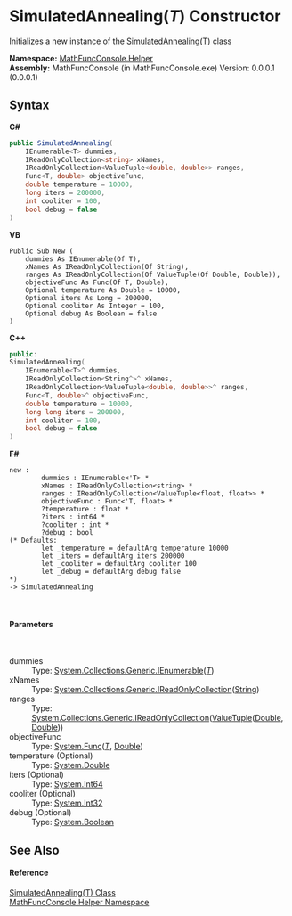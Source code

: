 # SimulatedAnnealing(*T*) Constructor 
 

Initializes a new instance of the <a href="7889eb8e-8449-2b69-f2c0-66c36a0f8a89">SimulatedAnnealing(T)</a> class

**Namespace:**&nbsp;<a href="f9a8a21e-a3ba-4ebe-fd07-6ca1953f5cbf">MathFuncConsole.Helper</a><br />**Assembly:**&nbsp;MathFuncConsole (in MathFuncConsole.exe) Version: 0.0.0.1 (0.0.0.1)

## Syntax

**C#**<br />
``` C#
public SimulatedAnnealing(
	IEnumerable<T> dummies,
	IReadOnlyCollection<string> xNames,
	IReadOnlyCollection<ValueTuple<double, double>> ranges,
	Func<T, double> objectiveFunc,
	double temperature = 10000,
	long iters = 200000,
	int cooliter = 100,
	bool debug = false
)
```

**VB**<br />
``` VB
Public Sub New ( 
	dummies As IEnumerable(Of T),
	xNames As IReadOnlyCollection(Of String),
	ranges As IReadOnlyCollection(Of ValueTuple(Of Double, Double)),
	objectiveFunc As Func(Of T, Double),
	Optional temperature As Double = 10000,
	Optional iters As Long = 200000,
	Optional cooliter As Integer = 100,
	Optional debug As Boolean = false
)
```

**C++**<br />
``` C++
public:
SimulatedAnnealing(
	IEnumerable<T>^ dummies, 
	IReadOnlyCollection<String^>^ xNames, 
	IReadOnlyCollection<ValueTuple<double, double>>^ ranges, 
	Func<T, double>^ objectiveFunc, 
	double temperature = 10000, 
	long long iters = 200000, 
	int cooliter = 100, 
	bool debug = false
)
```

**F#**<br />
``` F#
new : 
        dummies : IEnumerable<'T> * 
        xNames : IReadOnlyCollection<string> * 
        ranges : IReadOnlyCollection<ValueTuple<float, float>> * 
        objectiveFunc : Func<'T, float> * 
        ?temperature : float * 
        ?iters : int64 * 
        ?cooliter : int * 
        ?debug : bool 
(* Defaults:
        let _temperature = defaultArg temperature 10000
        let _iters = defaultArg iters 200000
        let _cooliter = defaultArg cooliter 100
        let _debug = defaultArg debug false
*)
-> SimulatedAnnealing
```

<br />

#### Parameters
&nbsp;<dl><dt>dummies</dt><dd>Type: <a href="http://msdn2.microsoft.com/en-us/library/9eekhta0" target="_blank">System.Collections.Generic.IEnumerable</a>(<a href="7889eb8e-8449-2b69-f2c0-66c36a0f8a89">*T*</a>)<br /></dd><dt>xNames</dt><dd>Type: <a href="http://msdn2.microsoft.com/en-us/library/hh881542" target="_blank">System.Collections.Generic.IReadOnlyCollection</a>(<a href="http://msdn2.microsoft.com/en-us/library/s1wwdcbf" target="_blank">String</a>)<br /></dd><dt>ranges</dt><dd>Type: <a href="http://msdn2.microsoft.com/en-us/library/hh881542" target="_blank">System.Collections.Generic.IReadOnlyCollection</a>(<a href="http://msdn2.microsoft.com/en-us/library/mt744804" target="_blank">ValueTuple</a>(<a href="http://msdn2.microsoft.com/en-us/library/643eft0t" target="_blank">Double</a>, <a href="http://msdn2.microsoft.com/en-us/library/643eft0t" target="_blank">Double</a>))<br /></dd><dt>objectiveFunc</dt><dd>Type: <a href="http://msdn2.microsoft.com/en-us/library/bb549151" target="_blank">System.Func</a>(<a href="7889eb8e-8449-2b69-f2c0-66c36a0f8a89">*T*</a>, <a href="http://msdn2.microsoft.com/en-us/library/643eft0t" target="_blank">Double</a>)<br /></dd><dt>temperature (Optional)</dt><dd>Type: <a href="http://msdn2.microsoft.com/en-us/library/643eft0t" target="_blank">System.Double</a><br /></dd><dt>iters (Optional)</dt><dd>Type: <a href="http://msdn2.microsoft.com/en-us/library/6yy583ek" target="_blank">System.Int64</a><br /></dd><dt>cooliter (Optional)</dt><dd>Type: <a href="http://msdn2.microsoft.com/en-us/library/td2s409d" target="_blank">System.Int32</a><br /></dd><dt>debug (Optional)</dt><dd>Type: <a href="http://msdn2.microsoft.com/en-us/library/a28wyd50" target="_blank">System.Boolean</a><br /></dd></dl>

## See Also


#### Reference
<a href="7889eb8e-8449-2b69-f2c0-66c36a0f8a89">SimulatedAnnealing(T) Class</a><br /><a href="f9a8a21e-a3ba-4ebe-fd07-6ca1953f5cbf">MathFuncConsole.Helper Namespace</a><br />